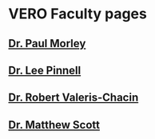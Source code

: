 # VERO Faculty pages


## [Dr. Paul Morley](people/morley.md)

##  [Dr. Lee Pinnell](people/pinnell.md)

## [Dr. Robert Valeris-Chacin](people/valeris.md)

## [Dr. Matthew Scott ](people/scott.md)